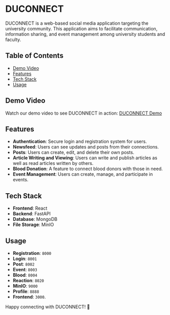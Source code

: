 # DUCONNECT

DUCONNECT is a web-based social media application targeting the university community. This application aims to facilitate communication, information sharing, and event management among university students and faculty.

## Table of Contents

- [Demo Video](#demo-video)
- [Features](#features)
- [Tech Stack](#tech-stack)
- [Usage](#usage)



## Demo Video

Watch our demo video to see DUCONNECT in action: [DUCONNECT Demo](https://www.youtube.com/watch?v=your_demo_video_link](https://www.youtube.com/watch?v=E8HLfvO5q90&list=LL&index=5))

## Features

- **Authentication**: Secure login and registration system for users.
- **Newsfeed**: Users can see updates and posts from their connections.
- **Posts**: Users can create, edit, and delete their own posts.
- **Article Writing and Viewing**: Users can write and publish articles as well as read articles written by others.
- **Blood Donation**: A feature to connect blood donors with those in need.
- **Event Management**: Users can create, manage, and participate in events.

## Tech Stack

- **Frontend**: React
- **Backend**: FastAPI
- **Database**: MongoDB
- **File Storage**: MinIO

## Usage

- **Registration**: `8000`
- **Login**: `8001`
- **Post**: `8002`
- **Event**: `8003`
- **Blood**: `8004`
- **Reaction**: `8020`
- **MinIO**: `9000`
- **Profile**: `8888`
- **Frontend**: `3000`.



Happy connecting with DUCONNECT! 🚀
